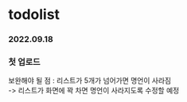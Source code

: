 # todolist

<h3>2022.09.18</h3>
<h3>첫 업로드</h3>
보완해야 될 점 : 리스트가 5개가 넘어가면 명언이 사라짐<br>
-> 리스트가 화면에 꽉 차면 명언이 사라지도록 수정할 예정
